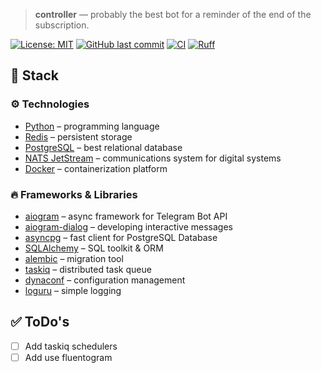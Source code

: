 > **controller** — probably the best bot for a reminder of the end of the subscription.

[![License: MIT](https://img.shields.io/badge/License-MIT-007EC7.svg?style=flat-square)](https://opensource.org/licenses/MIT)
[![GitHub last commit](https://img.shields.io/github/last-commit/Markushik/controller-new.svg?style=flat-square)](https://github.com/Markushik/controller-new)
[![CI](https://github.com/Markushik/controller-new/actions/workflows/CI.yaml/badge.svg?style=flat-square)](https://github.com/Markushik/controller-new/actions)
[![Ruff](https://img.shields.io/endpoint?url=https://raw.githubusercontent.com/charliermarsh/ruff/main/assets/badge/v2.json?style=flat-square)](https://github.com/astral-sh/ruff)

## 🚀 Stack

### ⚙️ Technologies
- [Python](https://www.python.org/) – programming language
- [Redis](https://redis.io/) – persistent storage
- [PostgreSQL](https://www.postgresql.org/) – best relational database
- [NATS JetStream](https://nats.io/) – communications system for digital systems
- [Docker](https://www.docker.com/) – containerization platform

### 🔥 Frameworks & Libraries
- [aiogram](https://github.com/aiogram/aiogram) – async framework for Telegram Bot API
- [aiogram-dialog](https://github.com/Tishka17/aiogram_dialog) – developing interactive messages
- [asyncpg](https://github.com/MagicStack/asyncpg) – fast client for PostgreSQL Database
- [SQLAlchemy](https://github.com/sqlalchemy/sqlalchemy) – SQL toolkit & ORM 
- [alembic](https://github.com/sqlalchemy/alembic) – migration tool
- [taskiq](https://github.com/taskiq-python/taskiq) –  distributed task queue 
- [dynaconf](https://github.com/dynaconf/dynaconf) – configuration management
- [loguru](https://github.com/Delgan/loguru) – simple logging

## ✅ ToDo's
- [ ] Add taskiq schedulers
- [ ] Add use fluentogram